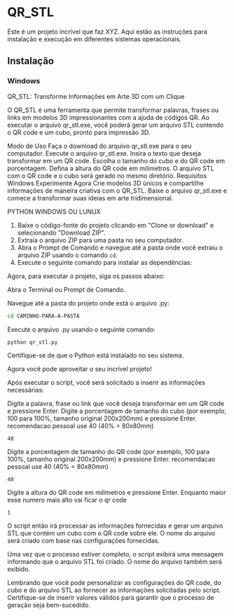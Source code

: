 # QR_STL

Este é um projeto incrível que faz XYZ. Aqui estão as instruções para instalação e execução em diferentes sistemas operacionais.

## Instalação

### Windows

QR_STL: Transforme Informações em Arte 3D com um Clique

O QR_STL é uma ferramenta que permite transformar palavras, frases ou links em modelos 3D impressionantes com a ajuda de códigos QR. Ao executar o arquivo qr_stl.exe, você poderá gerar um arquivo STL contendo o QR code e um cubo, pronto para impressão 3D.

Modo de Uso
Faça o download do arquivo qr_stl.exe para o seu computador.
Execute o arquivo qr_stl.exe.
Insira o texto que deseja transformar em um QR code.
Escolha o tamanho do cubo e do QR code em porcentagem.
Defina a altura do QR code em milímetros.
O arquivo STL com o QR code e o cubo será gerado no mesmo diretório.
Requisitos
Windows
Experimente Agora
Crie modelos 3D únicos e compartilhe informações de maneira criativa com o QR_STL. Baixe o arquivo qr_stl.exe e comece a transformar suas ideias em arte tridimensional.


PYTHON WINDOWS OU LUNUX 

1. Baixe o código-fonte do projeto clicando em "Clone or download" e selecionando "Download ZIP".
2. Extraia o arquivo ZIP para uma pasta no seu computador.
3. Abra o Prompt de Comando e navegue até a pasta onde você extraiu o arquivo ZIP usando o comando `cd`.
4. Execute o seguinte comando para instalar as dependências:


Agora, para executar o projeto, siga os passos abaixo:

Abra o Terminal ou Prompt de Comando.

Navegue até a pasta do projeto onde está o arquivo .py:

```sh
cd CAMINHO-PARA-A-PASTA
```
Execute o arquivo .py usando o seguinte comando:
```sh
python qr_stl.py
```
Certifique-se de que o Python está instalado no seu sistema.

Agora você pode aproveitar o seu incrível projeto!


Após executar o script, você será solicitado a inserir as informações necessárias:

Digite a palavra, frase ou link que você deseja transformar em um QR code e pressione Enter.
Digite a porcentagem de tamanho do cubo (por exemplo, 100 para 100%, tamanho original 200x200mm) e pressione Enter.
recomendacao pessoal use 40 (40% = 80x80mm)
````
40
`````
Digite a porcentagem de tamanho do QR code (por exemplo, 100 para 100%, tamanho original 200x200mm) e pressione Enter.
recomendacao pessoal use 40 (40% = 80x80mm)

````
40
`````
Digite a altura do QR code em milímetros e pressione Enter.
Enquanto maior esse numero mais alto vai ficar o qr code 
````
1
`````
O script então irá processar as informações fornecidas e gerar um arquivo STL que contém um cubo com o QR code sobre ele. O nome do arquivo será criado com base nas configurações fornecidas.

Uma vez que o processo estiver completo, o script exibirá uma mensagem informando que o arquivo STL foi criado. O nome do arquivo também será exibido.

Lembrando que você pode personalizar as configurações do QR code, do cubo e do arquivo STL ao fornecer as informações solicitadas pelo script. Certifique-se de inserir valores válidos para garantir que o processo de geração seja bem-sucedido.
